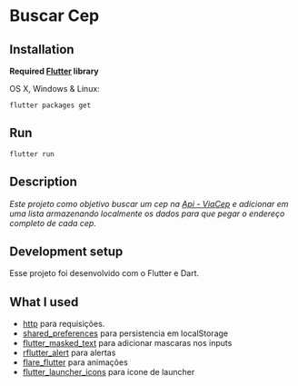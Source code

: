 # Buscar Cep

## Installation

**Required [Flutter](https://flutter.dev/docs/get-started/install) library**

OS X, Windows & Linux:

```
flutter packages get
```

## Run

```
flutter run
```

## Description

_Este projeto como objetivo buscar um cep na [Api - ViaCep](https://viacep.com.br) e adicionar em uma lista armazenando localmente os dados para que pegar o endereço completo de cada cep._

## Development setup

Esse projeto foi desenvolvido com o Flutter e Dart.

## What I used


- [http](https://pub.dev/packages/http) para requisições.
- [shared_preferences](https://pub.dev/packages/shared_preferences) para persistencia em localStorage
- [flutter_masked_text](https://pub.dev/packages/flutter_masked_text) para adicionar mascaras nos inputs
- [rflutter_alert](https://pub.dev/packages/rflutter_alert) para alertas
- [flare_flutter](https://pub.dev/packages/flare_flutter) para animações
- [flutter_launcher_icons](https://pub.dev/packages/flutter_launcher_icons) para icone de launcher

